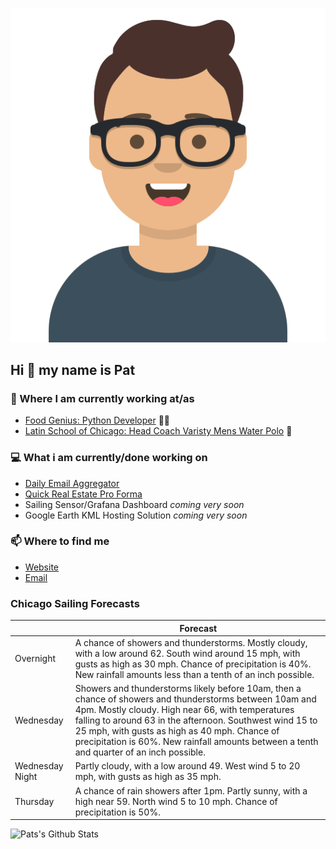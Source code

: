 [![Social banner for p-j-falconer](https://raw.githubusercontent.com/P-J-FALCONER/P-J-FALCONER/master/assets/avataaars.svg)](https://patfalconer.com/)
## Hi :wave: my name is Pat

### 💼 Where I am currently working at/as
- [Food Genius: Python Developer](https://getfoodgenius.com/) 🍔🐍
- [Latin School of Chicago: Head Coach Varisty Mens Water Polo](https://www.latinschool.org/) 🤽


### 💻 What i am currently/done working on
 - [Daily Email Aggregator](https://github.com/P-J-FALCONER/dott_daily_mail)
 - [Quick Real Estate Pro Forma](https://github.com/P-J-FALCONER/henry)
 - Sailing Sensor/Grafana Dashboard *coming very soon*
 - Google Earth KML Hosting Solution *coming very soon*

### 📫 Where to find me
 - [Website](https://patfalconer.com/)
 - [Email](mailto:patrick.j.falconer@gmail.com)


### Chicago Sailing Forecasts
|   | Forecast  |
|---|---|
| Overnight | A chance of showers and thunderstorms. Mostly cloudy, with a low around 62. South wind around 15 mph, with gusts as high as 30 mph. Chance of precipitation is 40%. New rainfall amounts less than a tenth of an inch possible. |
| Wednesday | Showers and thunderstorms likely before 10am, then a chance of showers and thunderstorms between 10am and 4pm. Mostly cloudy. High near 66, with temperatures falling to around 63 in the afternoon. Southwest wind 15 to 25 mph, with gusts as high as 40 mph. Chance of precipitation is 60%. New rainfall amounts between a tenth and quarter of an inch possible. |
| Wednesday Night | Partly cloudy, with a low around 49. West wind 5 to 20 mph, with gusts as high as 35 mph. |
| Thursday | A chance of rain showers after 1pm. Partly sunny, with a high near 59. North wind 5 to 10 mph. Chance of precipitation is 50%. |

![Pats's Github Stats](https://github-readme-stats.vercel.app/api?username=p-j-falconer&show_icons=true&theme=radical)
